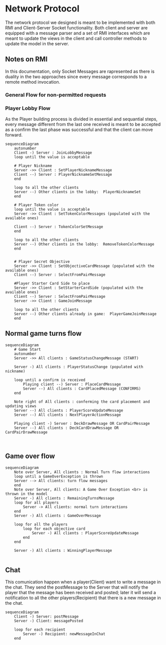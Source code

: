# Network Protocol
The network protocol we designed is meant to be implemented with both RMI and Client-Server Socket functionality.
Both client and server are equipped with a message parser and a set of RMI interfaces which are meant to update the views in the client and call controller methods to update the model in the server.

## Notes on RMI 
In this documentation, only Socket Messages are rapresented as there is duality in the two approaches since every message corresponds to a remote method invocation.

### General Flow for non-permitted requests


### Player Lobby Flow
As the Player building process is divided in essential and sequantial steps, every message different from the last one received is meant to be accepted as a confirm the last phase was successful and that the client can move forward.

```mermaid
sequenceDiagram
    autonumber
    Client -) Server : JoinLobbyMessage
    loop until the value is acceptable
    
    # Player Nickname
    Server ->> Client : SetPlayerNicknameMessage
    Client --) Server : PlayerNicknameSetMessage 
    end
    
    loop to all the other clients
    Server --) Other clients in the lobby:  PlayerNicknameSet
    end

    # Player Token color 
    loop until the value is acceptable
    Server ->> Client : SetTokenColorMessages (populated with the available ones)
    
    Client --) Server : TokenColorSetMessage 
    end
    
    loop to all the other clients
    Server --) Other clients in the lobby:  RemoveTokenColorMessage
    end


    # Player Secret Objective 
    Server ->> Client : SetObjectiveCardMessage (populated with the available ones)
    Client --) Server : SelectFromPairMessage

    #Player Starter Card Side to place
    Server ->> Client : SetStarterCardSide (populated with the available ones)
    Client --) Server : SelectFromPairMessage
    Server ->> Client : GameJoinMessage
    
    loop to all the other clients
    Server --) Other clients already in game:  PlayerGameJoinMessage
    end

```

## Normal game turns flow 

```mermaid
sequenceDiagram
    # Game Start
    autonumber
    Server ->> All clients : GameStatusChangeMessage (START)
    
    Server -) All clients : PlayerStatusChange (populated with nickname)
    
    loop until a confirm is received 
        Playing client --) Server : PlaceCardMessage
        Server --) All clients : CardPlacedMessage (CONFIRMS)
    end

    Note right of All clients : conferming the card placement and updating views 
    Server --) All clients : PlayerScoreUpdateMessage
    Server --) All clients : NextPlayerActionMessage

    Playing client -) Server : DeckDrawMessage OR CardPairMessage
    Server --) All clients : DeckCardDrawMessage OR CardPairDrawMessage



```


## Game over flow
```mermaid
sequenceDiagram
    Note over Server, All clients : Normal Turn flow interactions
    loop until a GameOverException is thrown
    Server --> All clients: turn flow messages 
    end 
    Note over Server, All clients: A Game Over Exception <br> is thrown in the model
    Server -) All clients : RemainingTurnsMessage 
    loop for all players 
        Server -> All clients: normal turn interactions 
    end 
    Server -) All clients : GameOverMessage
    
    loop for all the players 
        loop for each objective card 
            Server -) All clients : PlayerScoreUpdateMessage
        end 
    end

    Server -) All clients : WinningPlayerMessage  


```

## Chat
This comunication happen when a player(Client) want to write a message in the chat. They send the postMessage to the Server that will notify the player that the message has been received and posted; later it will send a notification to all the other players(Recipient) that there is a new message in the chat.
```mermaid
sequenceDiagram
    Client -) Server: postMessage
    Server -) Client: messagePosted

    loop for each recipient
        Server -) Recipient: newMessageInChat
    end
```


